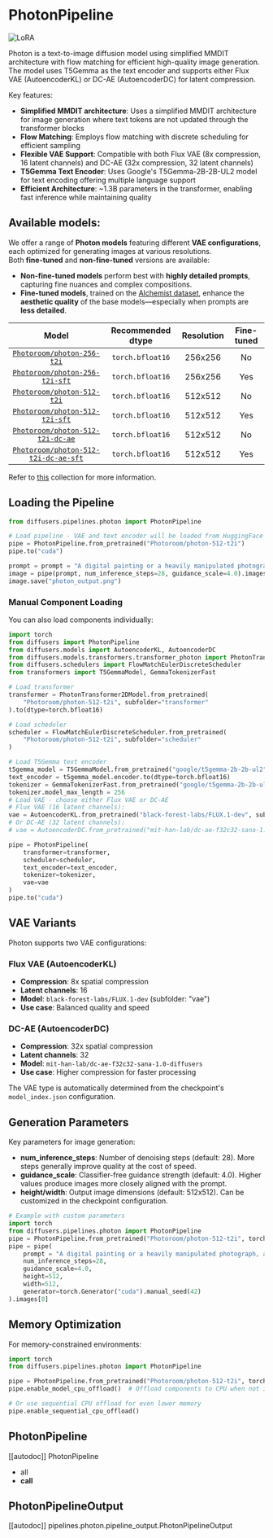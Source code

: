 <!-- Copyright 2025 The HuggingFace Team. All rights reserved.
#
# Licensed under the Apache License, Version 2.0 (the "License");
# you may not use this file except in compliance with the License.
# You may obtain a copy of the License at
#
#     http://www.apache.org/licenses/LICENSE-2.0
#
# Unless required by applicable law or agreed to in writing, software
# distributed under the License is distributed on an "AS IS" BASIS,
# WITHOUT WARRANTIES OR CONDITIONS OF ANY KIND, either express or implied.
# See the License for the specific language governing permissions and
# limitations under the License. -->

# PhotonPipeline

<div class="flex flex-wrap space-x-1">
  <img alt="LoRA" src="https://img.shields.io/badge/LoRA-d8b4fe?style=flat"/>
</div>

Photon is a text-to-image diffusion model using simplified MMDIT architecture with flow matching for efficient high-quality image generation. The model uses T5Gemma as the text encoder and supports either Flux VAE (AutoencoderKL) or DC-AE (AutoencoderDC) for latent compression.

Key features:

- **Simplified MMDIT architecture**: Uses a simplified MMDIT architecture for image generation where text tokens are not updated through the transformer blocks
- **Flow Matching**: Employs flow matching with discrete scheduling for efficient sampling
- **Flexible VAE Support**: Compatible with both Flux VAE (8x compression, 16 latent channels) and DC-AE (32x compression, 32 latent channels)
- **T5Gemma Text Encoder**: Uses Google's T5Gemma-2B-2B-UL2 model for text encoding offering multiple language support
- **Efficient Architecture**: ~1.3B parameters in the transformer, enabling fast inference while maintaining quality

## Available models:
We offer a range of **Photon models** featuring different **VAE configurations**, each optimized for generating images at various resolutions.  
Both **fine-tuned** and **non-fine-tuned** versions are available:

- **Non-fine-tuned models** perform best with **highly detailed prompts**, capturing fine nuances and complex compositions.  
- **Fine-tuned models**, trained on the [Alchemist dataset](https://huggingface.co/datasets/yandex/alchemist), enhance the **aesthetic quality** of the base models—especially when prompts are **less detailed**.


| Model | Recommended dtype | Resolution | Fine-tuned |
|:-----:|:-----------------:|:----------:|:----------:|
| [`Photoroom/photon-256-t2i`](https://huggingface.co/Photoroom/photon-256-t2i) | `torch.bfloat16` | 256x256 | No |
| [`Photoroom/photon-256-t2i-sft`](https://huggingface.co/Photoroom/photon-256-t2i-sft) | `torch.bfloat16` | 256x256 | Yes |
| [`Photoroom/photon-512-t2i`](https://huggingface.co/Photoroom/photon-512-t2i) | `torch.bfloat16` | 512x512 | No |
| [`Photoroom/photon-512-t2i-sft`](hhttps://huggingface.co/Photoroom/photon-512-t2i-sft) | `torch.bfloat16` | 512x512 | Yes |
| [`Photoroom/photon-512-t2i-dc-ae`](https://huggingface.co/Photoroom/photon-512-t2i-dc-ae) | `torch.bfloat16` | 512x512 | No |
| [`Photoroom/photon-512-t2i-dc-ae-sft`](https://huggingface.co/Photoroom/photon-512-t2i-dc-ae-sft) | `torch.bfloat16` | 512x512 | Yes |

Refer to [this](https://huggingface.co/collections/Photoroom/photon-models-68e66254c202ebfab99ad38e) collection for more information.

## Loading the Pipeline

```py
from diffusers.pipelines.photon import PhotonPipeline

# Load pipeline - VAE and text encoder will be loaded from HuggingFace
pipe = PhotonPipeline.from_pretrained("Photoroom/photon-512-t2i")
pipe.to("cuda")

prompt = prompt = "A digital painting or a heavily manipulated photograph, appearing as a surreal portrait of a young woman. The composition is a close-up, focusing on the face. The woman's face is partially obscured by fragmented, cracked, light teal and off-white pieces resembling peeling paint or decaying skin. These fragments are irregularly shaped and layered, creating a sense of depth and texture. The woman's skin is subtly illuminated, with a warm, golden light highlighting her features, particularly her lips and eyes. Her eyes are a striking light blue, contrasting with the cool tones of the fragmented elements. The overall color palette is muted, with teal, beige, and golden hues dominating. The atmosphere is melancholic and mysterious, with a hint of ethereal beauty. The style is surreal and painterly, blending realistic portraiture with abstract elements. The vibe is introspective and unsettling, suggesting themes of vulnerability, fragility, and hidden identity. The lighting is dramatic, with a chiaroscuro effect emphasizing the texture and form of the fragmented elements"
image = pipe(prompt, num_inference_steps=28, guidance_scale=4.0).images[0]
image.save("photon_output.png")
```

### Manual Component Loading

You can also load components individually:

```py
import torch
from diffusers import PhotonPipeline
from diffusers.models import AutoencoderKL, AutoencoderDC
from diffusers.models.transformers.transformer_photon import PhotonTransformer2DModel
from diffusers.schedulers import FlowMatchEulerDiscreteScheduler
from transformers import T5GemmaModel, GemmaTokenizerFast

# Load transformer
transformer = PhotonTransformer2DModel.from_pretrained(
    "Photoroom/photon-512-t2i", subfolder="transformer"
).to(dtype=torch.bfloat16)

# Load scheduler
scheduler = FlowMatchEulerDiscreteScheduler.from_pretrained(
    "Photoroom/photon-512-t2i", subfolder="scheduler"
)

# Load T5Gemma text encoder
t5gemma_model = T5GemmaModel.from_pretrained("google/t5gemma-2b-2b-ul2")
text_encoder = t5gemma_model.encoder.to(dtype=torch.bfloat16)
tokenizer = GemmaTokenizerFast.from_pretrained("google/t5gemma-2b-2b-ul2")
tokenizer.model_max_length = 256
# Load VAE - choose either Flux VAE or DC-AE
# Flux VAE (16 latent channels):
vae = AutoencoderKL.from_pretrained("black-forest-labs/FLUX.1-dev", subfolder="vae").to(dtype=torch.bfloat16)
# Or DC-AE (32 latent channels):
# vae = AutoencoderDC.from_pretrained("mit-han-lab/dc-ae-f32c32-sana-1.0-diffusers")

pipe = PhotonPipeline(
    transformer=transformer,
    scheduler=scheduler,
    text_encoder=text_encoder,
    tokenizer=tokenizer,
    vae=vae
)
pipe.to("cuda")
```

## VAE Variants

Photon supports two VAE configurations:

### Flux VAE (AutoencoderKL)
- **Compression**: 8x spatial compression
- **Latent channels**: 16
- **Model**: `black-forest-labs/FLUX.1-dev` (subfolder: "vae")
- **Use case**: Balanced quality and speed

### DC-AE (AutoencoderDC)
- **Compression**: 32x spatial compression
- **Latent channels**: 32
- **Model**: `mit-han-lab/dc-ae-f32c32-sana-1.0-diffusers`
- **Use case**: Higher compression for faster processing

The VAE type is automatically determined from the checkpoint's `model_index.json` configuration.

## Generation Parameters

Key parameters for image generation:

- **num_inference_steps**: Number of denoising steps (default: 28). More steps generally improve quality at the cost of speed.
- **guidance_scale**: Classifier-free guidance strength (default: 4.0). Higher values produce images more closely aligned with the prompt.
- **height/width**: Output image dimensions (default: 512x512). Can be customized in the checkpoint configuration.

```py
# Example with custom parameters
import torch
from diffusers.pipelines.photon import PhotonPipeline
pipe = PhotonPipeline.from_pretrained("Photoroom/photon-512-t2i", torch_dtype=torch.bfloat16)
pipe = pipe(
    prompt = "A digital painting or a heavily manipulated photograph, appearing as a surreal portrait of a young woman. The composition is a close-up, focusing on the face. The woman's face is partially obscured by fragmented, cracked, light teal and off-white pieces resembling peeling paint or decaying skin. These fragments are irregularly shaped and layered, creating a sense of depth and texture. The woman's skin is subtly illuminated, with a warm, golden light highlighting her features, particularly her lips and eyes. Her eyes are a striking light blue, contrasting with the cool tones of the fragmented elements. The overall color palette is muted, with teal, beige, and golden hues dominating. The atmosphere is melancholic and mysterious, with a hint of ethereal beauty. The style is surreal and painterly, blending realistic portraiture with abstract elements. The vibe is introspective and unsettling, suggesting themes of vulnerability, fragility, and hidden identity. The lighting is dramatic, with a chiaroscuro effect emphasizing the texture and form of the fragmented elements"
    num_inference_steps=28,
    guidance_scale=4.0,
    height=512,
    width=512,
    generator=torch.Generator("cuda").manual_seed(42)
).images[0]
```

## Memory Optimization

For memory-constrained environments:

```py
import torch
from diffusers.pipelines.photon import PhotonPipeline

pipe = PhotonPipeline.from_pretrained("Photoroom/photon-512-t2i", torch_dtype=torch.bfloat16)
pipe.enable_model_cpu_offload()  # Offload components to CPU when not in use

# Or use sequential CPU offload for even lower memory
pipe.enable_sequential_cpu_offload()
```

## PhotonPipeline

[[autodoc]] PhotonPipeline
  - all
  - __call__

## PhotonPipelineOutput

[[autodoc]] pipelines.photon.pipeline_output.PhotonPipelineOutput
